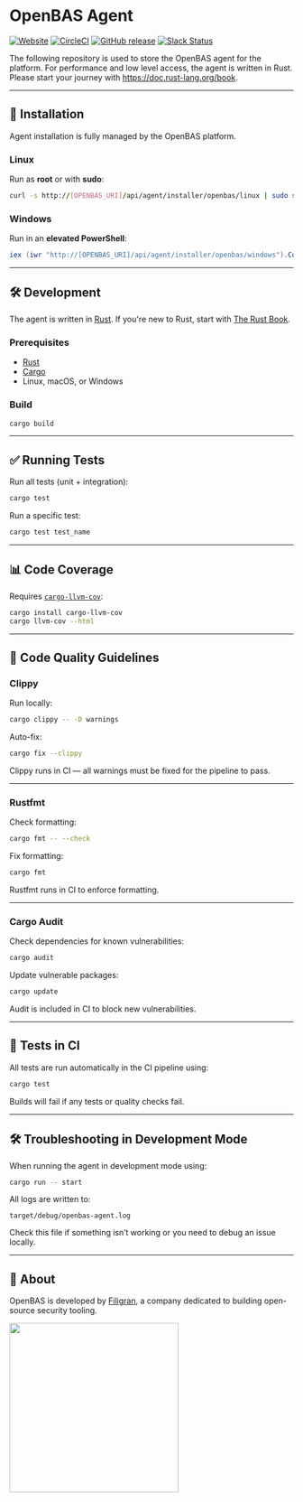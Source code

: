# OpenBAS Agent

[![Website](https://img.shields.io/badge/website-openbas.io-blue.svg)](https://openbas.io)
[![CircleCI](https://circleci.com/gh/OpenBAS-Platform/agent.svg?style=shield)](https://circleci.com/gh/OpenBAS-Platform/agent/tree/master)
[![GitHub release](https://img.shields.io/github/release/OpenBAS-Platform/agent.svg)](https://github.com/OpenBAS-Platform/agent/releases/latest)
[![Slack Status](https://img.shields.io/badge/slack-3K%2B%20members-4A154B)](https://community.filigran.io)

The following repository is used to store the OpenBAS agent for the platform. For performance and low level access, the agent is written in Rust. Please start your journey with https://doc.rust-lang.org/book.

---

## 🚀 Installation

Agent installation is fully managed by the OpenBAS platform.

### Linux
Run as **root** or with **sudo**:

```bash
curl -s http://[OPENBAS_URI]/api/agent/installer/openbas/linux | sudo sh
```

### Windows
Run in an **elevated PowerShell**:

```powershell
iex (iwr "http://[OPENBAS_URI]/api/agent/installer/openbas/windows").Content
```

---

## 🛠 Development

The agent is written in [Rust](https://www.rust-lang.org/). If you're new to Rust, start with [The Rust Book](https://doc.rust-lang.org/book).

### Prerequisites

- [Rust](https://rustup.rs/)
- [Cargo](https://doc.rust-lang.org/cargo/)
- Linux, macOS, or Windows

### Build

```bash
cargo build
```

---

## ✅ Running Tests

Run all tests (unit + integration):

```bash
cargo test
```

Run a specific test:

```bash
cargo test test_name
```

---

## 📊 Code Coverage

Requires [`cargo-llvm-cov`](https://github.com/taiki-e/cargo-llvm-cov):

```bash
cargo install cargo-llvm-cov
cargo llvm-cov --html
```

---

## 🧹 Code Quality Guidelines

### Clippy

Run locally:

```bash
cargo clippy -- -D warnings
```

Auto-fix:

```bash
cargo fix --clippy
```

Clippy runs in CI — all warnings must be fixed for the pipeline to pass.

---

### Rustfmt

Check formatting:

```bash
cargo fmt -- --check
```

Fix formatting:

```bash
cargo fmt
```

Rustfmt runs in CI to enforce formatting.

---

### Cargo Audit

Check dependencies for known vulnerabilities:

```bash
cargo audit
```

Update vulnerable packages:

```bash
cargo update
```

Audit is included in CI to block new vulnerabilities.

---

## 🧪 Tests in CI

All tests are run automatically in the CI pipeline using:

```bash
cargo test
```

Builds will fail if any tests or quality checks fail.

---

## 🛠 Troubleshooting in Development Mode

When running the agent in development mode using:

```bash
cargo run -- start
```

All logs are written to:

```
target/debug/openbas-agent.log
```

Check this file if something isn’t working or you need to debug an issue locally.

---

## 🧬 About

OpenBAS is developed by [Filigran](https://filigran.io), a company dedicated to building open-source security tooling.

<a href="https://filigran.io" alt="Filigran"><img src="https://github.com/OpenCTI-Platform/opencti/raw/master/.github/img/logo_filigran.png" width="300" /></a>
